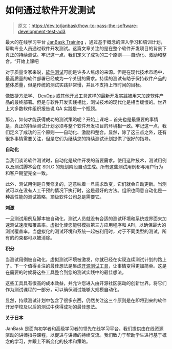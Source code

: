 # 如何通过软件开发测试

> 原文：<https://dev.to/janbask/how-to-pass-the-software-development-test-ad3>

最大的在线学习平台 [JanBask Training](https://www.janbasktraining.com) ，通过基于概念的深入学习和培训计划，帮助专业人员通过软件开发测试。这篇文章关注的是在整个软件开发项目的背景下真正的持续测试。牢记这一点，我们定义了成功的三个原则——自动化、激励和整合。“开始上课吧

对于质量专家来说，[软件测试](https://www.janbasktraining.com/online-qa-training)可能是许多人焦虑的来源。但是在现代技术市场中，最高质量的软件部署已经成为一个关键的需求。持续的测试有助于保持软件产品的整体质量，但是传统的测试实践非常慢，并且不支持上市时间的目标。

像敏捷方法学、 [DevOps](https://www.janbasktraining.com/devops-certification-training) 或其他开发工具这样的最新开发实践被用来加速软件产品的最终部署。但是与软件开发实践相比，测试技术的现代化是相当缓慢的。世界上大多数软件组织报告说 QA 实践是一个瓶颈。

那么，如何才能获得成功的测试策略呢？开始上课吧…
首先也是最重要的事情是，真正的持续测试计划必须与整个软件开发项目的环境相一致。牢记这一点，我们定义了成功的三个原则——自动化、激励和整合。显然，除了这三点之外，还有很多事情需要关注，但是它们为继续您的持续测试计划提供了很好的指导。

**自动化**

当我们谈论软件测试时，自动化是软件开发的首要需求。使用这种技术，测试用例以及测试脚本会在 SDLC 的规划阶段自动生成。所有这些测试用例都与用户行为和客户期望完全一致。

此外，测试用例是自我修复的，这意味着一旦需求改变，它们就会自动更新。当测试可以在没有人工干预的情况下执行时，这是最好的方法。组织也同意自动化是一种高性能的测试策略，顶级软件公司总是需要它。

**刺激**

一旦测试用例及脚本被自动化，测试人员就没有合适的测试环境和系统或界面来加速测试速度和覆盖率。虚拟化使您能够模拟第三方应用程序和 API，以确保最大的测试覆盖率。当虚拟化的测试环境和系统一起被利用时，对于不同类型的测试，所有的约束都可以被消除。

**积分**

当测试用例被自动化，虚拟测试环境被激发，你就已经在实现连续测试计划的路上了。下一个值得关注的最佳想法是集成[开源测试工具](https://www.janbasktraining.com/blog/devops-tools/)，让事情变得更加简单。这是在需要的时候将这些工具整合到您的测试实践中的最佳想法。

这些工具具有很高的成本效益，并允许您进入由开源社区驱动的创新世界。将它们作为测试课程的一部分，可以确保测试能够大规模自动化。

显然，持续测试计划中包含了很多东西，仍然关注这三个原则是在即将到来的软件开发学校及以后的测试中获得成功的最佳想法。

**关于日本**

JanBask 是面向初学者和高级学习者的领先在线学习平台。我们提供由在线资源驱动的讲师指导课程，以促进与讲师的持续交流。我们致力于帮助学生进行基于概念的学习，并跟上不断变化的技术和策略。